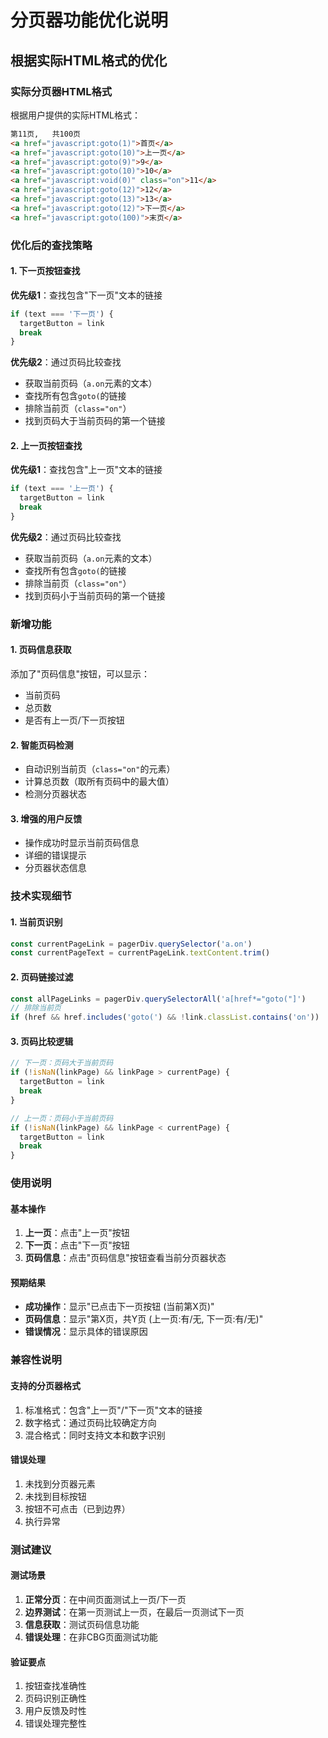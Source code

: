 # 分页器功能优化说明

## 根据实际HTML格式的优化

### 实际分页器HTML格式
根据用户提供的实际HTML格式：
```html
第11页,	共100页	
<a href="javascript:goto(1)">首页</a>		
<a href="javascript:goto(10)">上一页</a> 								
<a href="javascript:goto(9)">9</a>								
<a href="javascript:goto(10)">10</a>								
<a href="javascript:void(0)" class="on">11</a>								
<a href="javascript:goto(12)">12</a>								
<a href="javascript:goto(13)">13</a>						
<a href="javascript:goto(12)">下一页</a> 				
<a href="javascript:goto(100)">末页</a>
```

### 优化后的查找策略

#### 1. 下一页按钮查找
**优先级1**：查找包含"下一页"文本的链接
```javascript
if (text === '下一页') {
  targetButton = link
  break
}
```

**优先级2**：通过页码比较查找
- 获取当前页码（`a.on`元素的文本）
- 查找所有包含`goto(`的链接
- 排除当前页（`class="on"`）
- 找到页码大于当前页码的第一个链接

#### 2. 上一页按钮查找
**优先级1**：查找包含"上一页"文本的链接
```javascript
if (text === '上一页') {
  targetButton = link
  break
}
```

**优先级2**：通过页码比较查找
- 获取当前页码（`a.on`元素的文本）
- 查找所有包含`goto(`的链接
- 排除当前页（`class="on"`）
- 找到页码小于当前页码的第一个链接

### 新增功能

#### 1. 页码信息获取
添加了"页码信息"按钮，可以显示：
- 当前页码
- 总页数
- 是否有上一页/下一页按钮

#### 2. 智能页码检测
- 自动识别当前页（`class="on"`的元素）
- 计算总页数（取所有页码中的最大值）
- 检测分页器状态

#### 3. 增强的用户反馈
- 操作成功时显示当前页码信息
- 详细的错误提示
- 分页器状态信息

### 技术实现细节

#### 1. 当前页识别
```javascript
const currentPageLink = pagerDiv.querySelector('a.on')
const currentPageText = currentPageLink.textContent.trim()
```

#### 2. 页码链接过滤
```javascript
const allPageLinks = pagerDiv.querySelectorAll('a[href*="goto("]')
// 排除当前页
if (href && href.includes('goto(') && !link.classList.contains('on'))
```

#### 3. 页码比较逻辑
```javascript
// 下一页：页码大于当前页码
if (!isNaN(linkPage) && linkPage > currentPage) {
  targetButton = link
  break
}

// 上一页：页码小于当前页码
if (!isNaN(linkPage) && linkPage < currentPage) {
  targetButton = link
  break
}
```

### 使用说明

#### 基本操作
1. **上一页**：点击"上一页"按钮
2. **下一页**：点击"下一页"按钮
3. **页码信息**：点击"页码信息"按钮查看当前分页器状态

#### 预期结果
- **成功操作**：显示"已点击下一页按钮 (当前第X页)"
- **页码信息**：显示"第X页，共Y页 (上一页:有/无, 下一页:有/无)"
- **错误情况**：显示具体的错误原因

### 兼容性说明

#### 支持的分页器格式
1. 标准格式：包含"上一页"/"下一页"文本的链接
2. 数字格式：通过页码比较确定方向
3. 混合格式：同时支持文本和数字识别

#### 错误处理
1. 未找到分页器元素
2. 未找到目标按钮
3. 按钮不可点击（已到边界）
4. 执行异常

### 测试建议

#### 测试场景
1. **正常分页**：在中间页面测试上一页/下一页
2. **边界测试**：在第一页测试上一页，在最后一页测试下一页
3. **信息获取**：测试页码信息功能
4. **错误处理**：在非CBG页面测试功能

#### 验证要点
1. 按钮查找准确性
2. 页码识别正确性
3. 用户反馈及时性
4. 错误处理完整性
